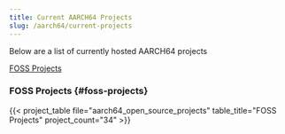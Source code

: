 ```yaml
---
title: Current AARCH64 Projects
slug: /aarch64/current-projects
---
```


Below are a list of currently hosted AARCH64 projects

[FOSS Projects](#foss-projects)

### FOSS Projects {#foss-projects}
{{< project_table file="aarch64_open_source_projects" table_title="FOSS Projects" project_count="34" >}}